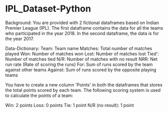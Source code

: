 # IPL_Dataset-Python
Background:
You are provided with 2 fictional dataframes based on Indian Premier League (IPL). The first dataframe contains the data for all the teams who participated in the year 2018. In the second dataframe, the data is for the year 2017.

Data-Dictionary:
Team: Team name
Matches: Total number of matches played
Won: Number of matches won
Lost: Number of matches lost
Tied': Number of matches tied
N/R: Number of matches with no result
NRR: Net run rate (Rate of scoring the runs)
For: Sum of runs scored by the team against other teams
Against: Sum of runs scored by the opposite playing teams

You have to create a new column 'Points' in both the dataframes that stores the total points scored by each team. The following scoring system is used to calculate the points of a team:

Win: 2 points
Loss: 0 points
Tie: 1 point
N/R (no result): 1 point

